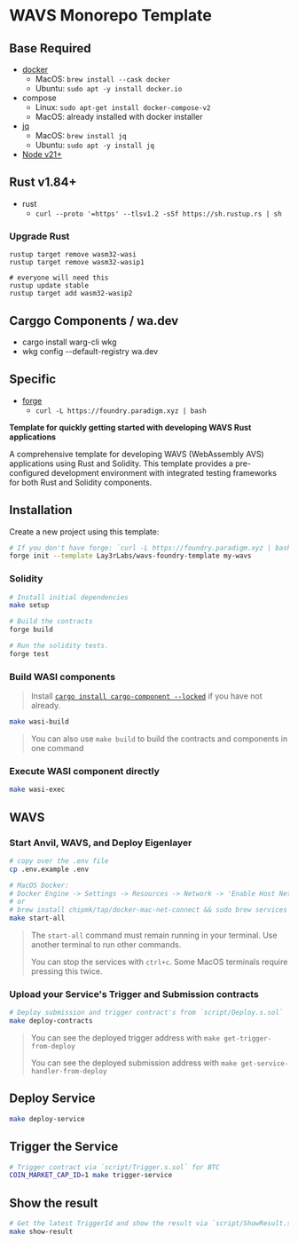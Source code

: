 # WAVS Monorepo Template

<!-- ![Rust](https://github.com/gakonst/foundry-rust-template/workflows/Rust/badge.svg)
![Solidity](https://github.com/gakonst/foundry-rust-template/workflows/Solidity/badge.svg)
[![Telegram Chat][tg-badge]][tg-url]

[tg-badge]:
  https://img.shields.io/endpoint?color=neon&style=flat-square&url=https%3A%2F%2Ftg.sumanjay.workers.dev%2Ffoundry_rs
[tg-url]: https://t.me/foundry_rs -->

## Base Required
- [docker](https://docs.docker.com/get-started/get-docker/)
  - MacOS: `brew install --cask docker`
  - Ubuntu: `sudo apt -y install docker.io`
- compose
  - Linux: `sudo apt-get install docker-compose-v2`
  - MacOS: already installed with docker installer
- [jq](https://jqlang.org/download/)
  - MacOS: `brew install jq`
  - Ubuntu: `sudo apt -y install jq`
- [Node v21+](https://github.com/nvm-sh/nvm?tab=readme-ov-file#installing-and-updating)


## Rust v1.84+
- rust
  - `curl --proto '=https' --tlsv1.2 -sSf https://sh.rustup.rs | sh`

### Upgrade Rust
```
rustup target remove wasm32-wasi
rustup target remove wasm32-wasip1

# everyone will need this
rustup update stable
rustup target add wasm32-wasip2
```

## Carggo Components / wa.dev
- cargo install warg-cli wkg
- wkg config --default-registry wa.dev


## Specific
- [forge](https://github.com/foundry-rs/foundry)
  - `curl -L https://foundry.paradigm.xyz | bash`




**Template for quickly getting started with developing WAVS Rust applications**

A comprehensive template for developing WAVS (WebAssembly AVS) applications using Rust and Solidity. This template provides a pre-configured development environment with integrated testing frameworks for both Rust and Solidity components.

## Installation

Create a new project using this template:

```bash
# If you don't have forge: `curl -L https://foundry.paradigm.xyz | bash`
forge init --template Lay3rLabs/wavs-foundry-template my-wavs
```

### Solidity

```bash
# Install initial dependencies
make setup

# Build the contracts
forge build

# Run the solidity tests.
forge test
```

### Build WASI components

> Install [`cargo install cargo-component --locked`](https://github.com/bytecodealliance/cargo-component#installation) if you have not already.

```bash
make wasi-build
```

> You can also use `make build` to build the contracts and components in one command

### Execute WASI component directly

```bash
make wasi-exec
```

## WAVS

### Start Anvil, WAVS, and Deploy Eigenlayer

```bash
# copy over the .env file
cp .env.example .env

# MacOS Docker:
# Docker Engine -> Settings -> Resources -> Network -> 'Enable Host Networking'
# or
# brew install chipmk/tap/docker-mac-net-connect && sudo brew services start chipmk/tap/docker-mac-net-connect
make start-all
```

> The `start-all` command must remain running in your terminal. Use another terminal to run other commands.
>
> You can stop the services with `ctrl+c`. Some MacOS terminals require pressing this twice.

### Upload your Service's Trigger and Submission contracts

```bash
# Deploy submission and trigger contract's from `script/Deploy.s.sol`
make deploy-contracts
```

>
> You can see the deployed trigger address with `make get-trigger-from-deploy`
>
> You can see the deployed submission address with `make get-service-handler-from-deploy`

## Deploy Service

```bash
make deploy-service
```

## Trigger the Service

```bash
# Trigger contract via `script/Trigger.s.sol` for BTC
COIN_MARKET_CAP_ID=1 make trigger-service
```

## Show the result

```bash
# Get the latest TriggerId and show the result via `script/ShowResult.s.sol`
make show-result
```
